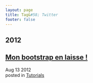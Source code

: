 ```yaml
---
layout: page
title: Tag&#58; Twitter
footer: false
---
```


<div id="blog-archives" class="category">
<h2>2012</h2>

<article>
<h1><a href="/2012/08/13/mon-bootstrap-en-laisse/index.html">Mon bootstrap en laisse !</a></h1>
<time datetime="2012-08-13T00:00:00-06:00" pubdate><span class='month'>Aug</span> <span class='day'>13</span> <span class='year'>2012</span></time>
<footer>
<span class="categories">posted in 
<a href='/categories/tutorials/'>Tutorials</a></span>
</footer>
</article>
</div>
